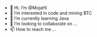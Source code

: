 - 👋 Hi, I’m @MojaHl
- 👀 I’m interested in code and mining BTC
- 🌱 I’m currently learning Java
- 💞️ I’m looking to collaborate on ...
- 📫 How to reach me ...

<!---
MojaHl/MojaHl is a ✨ special ✨ repository because its `README.md` (this file) appears on your GitHub profile.
You can click the Preview link to take a look at your changes.
--->
